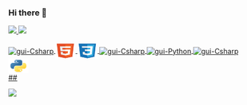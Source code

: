 ### Hi there 👋
 <div>
  <a href="https://github.com/vitorim">
  <img height="150em" src="https://github-readme-stats.vercel.app/api?username=vitorim&show_icons=true&theme=dracula&include_all_commits=true&count_private=true"/>
  <img height="150em" src="https://github-readme-stats.vercel.app/api/top-langs/?username=vitorim&layout=compact&langs_count=7&theme=dracula"/>
</div>
 
<div style="display: inline_block"><br>
<img align="center" alt="gui-Csharp" height="30" width="40" src="https://cdn.jsdelivr.net/gh/devicons/devicon/icons/javascript/javascript-original.svg">
<img align="center" alt="gui-HTML" height="30" width="40" src="https://raw.githubusercontent.com/devicons/devicon/master/icons/html5/html5-original.svg">
<img align="center" alt="gui-CSS" height="30" width="40" src="https://raw.githubusercontent.com/devicons/devicon/master/icons/css3/css3-original.svg">
<img align="center" alt="gui-Csharp" height="30" width="40" src="https://cdn.jsdelivr.net/gh/devicons/devicon/icons/react/react-original.svg">
<img align="center" alt="gui-Python" height="30" width="40" src="https://cdn.jsdelivr.net/gh/devicons/devicon/icons/nextjs/nextjs-original.svg">
<img align="center" alt="gui-Csharp" height="30" width="40" src="https://cdn.jsdelivr.net/gh/devicons/devicon/icons/java/java-original.svg">
<img align="center" alt="gui-Python" height="30" width="40" src="https://raw.githubusercontent.com/devicons/devicon/master/icons/python/python-original.svg">

</div>##<div> 

 <a href="https://www.linkedin.com/in/vitorim" target="_blank"><img src="https://img.shields.io/badge/-LinkedIn-%230077B5?style=for-the-badge&logo=linkedin&logoColor=white" target="_blank"></a>

